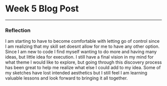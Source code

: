 # Week 5 Blog Post 
------

### Reflection

I am starting to have to become comfortable with letting go of control since I am realizing that my skill set doesnt allow for me to have any other option. Since I am new to code I find myself wanting to do more and having many ideas, but little idea for execution. I still have a final vision in my mind for what theme I would like to explore, but going through this discovery process has been great to help me realize what else I could add to my idea. Some of my sketches have lost intended aesthetics but I still feel I am learning valuable lessons and look forward to bringing it all together. 



